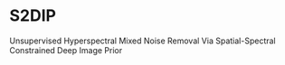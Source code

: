 # S2DIP
Unsupervised Hyperspectral Mixed Noise Removal Via Spatial-Spectral Constrained Deep Image Prior

